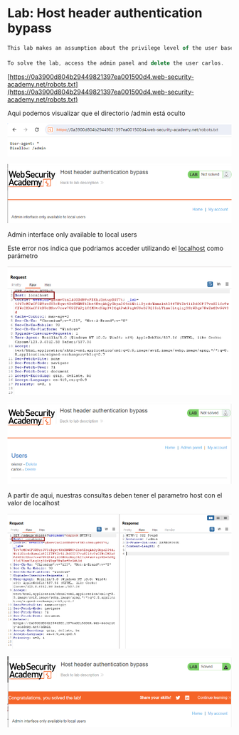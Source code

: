 # Lab: Host header authentication bypass

```jsx
This lab makes an assumption about the privilege level of the user based on the HTTP Host header.

To solve the lab, access the admin panel and delete the user carlos.
```

[https://0a3900d804b29449821397ea001500d4.web-security-academy.net/robots.txt](https://0a3900d804b29449821397ea001500d4.web-security-academy.net/robots.txt)

Aqui podemos visualizar que el directorio /admin está oculto

![image.png](Lab%20Host%20header%20authentication%20bypass%2090a1ef6e69e54ff585daee91a4d25a02/image.png)

![image.png](Lab%20Host%20header%20authentication%20bypass%2090a1ef6e69e54ff585daee91a4d25a02/image%201.png)

Admin interface only available to local users

Este error nos indica que podriamos acceder utilizando el [localhost](http://localhost) como parámetro

![image.png](Lab%20Host%20header%20authentication%20bypass%2090a1ef6e69e54ff585daee91a4d25a02/image%202.png)

![image.png](Lab%20Host%20header%20authentication%20bypass%2090a1ef6e69e54ff585daee91a4d25a02/image%203.png)

A partir de aqui, nuestras consultas deben tener el parametro host con el valor de localhost

![image.png](Lab%20Host%20header%20authentication%20bypass%2090a1ef6e69e54ff585daee91a4d25a02/image%204.png)

![image.png](Lab%20Host%20header%20authentication%20bypass%2090a1ef6e69e54ff585daee91a4d25a02/image%205.png)